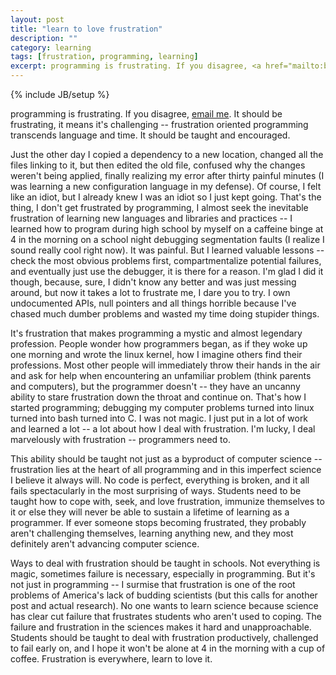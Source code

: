 ```yaml
---
layout: post
title: "learn to love frustration"
description: ""
category: learning
tags: [frustration, programming, learning]
excerpt: programming is frustrating. If you disagree, <a href="mailto:baugarten@gmail.com">email me</a>. It should be frustrating, that means it's challenging -- frustration oriented programming transcends language and time. It should be taught and encouraged.
---
```

{% include JB/setup %}

programming is frustrating. If you disagree, <a href="mailto:baugarten@gmail.com">email me</a>. It should be frustrating, it means it's challenging -- frustration oriented programming transcends language and time. It should be taught and encouraged.

Just the other day I copied a dependency to a new location, changed all the files linking to it, but then edited the old file, confused why the changes weren't being applied, finally realizing my error after thirty painful minutes (I was learning a new configuration language in my defense). Of course, I felt like an idiot, but I already knew I was an idiot so I just kept going. That's the thing, I don't get frustrated by programming, I almost seek the inevitable frustration of learning new languages and libraries and practices -- I learned how to program during high school by myself on a caffeine binge at 4 in the morning on a school night debugging segmentation faults (I realize I sound really cool right now). It was painful. But I learned valuable lessons -- check the most obvious problems first, compartmentalize potential failures, and eventually just use the debugger, it is there for a reason. I'm glad I did it though, because, sure, I didn't know any better and was just messing around, but now it takes a lot to frustrate me, I dare you to try. I own undocumented APIs, null pointers and all things horrible because I've chased much dumber problems and wasted my time doing stupider things. 

It's frustration that makes programming a mystic and almost legendary profession. People wonder how programmers began, as if they woke up one morning and wrote the linux kernel, how I imagine others find their professions. Most other people will immediately throw their hands in the air and ask for help when encountering an unfamiliar problem (think parents and computers), but the programmer doesn't -- they have an uncanny ability to stare frustration down the throat and continue on. That's how I started programming; debugging my computer problems turned into linux turned into bash turned into C. I was not magic. I just put in a lot of work and learned a lot -- a lot about how I deal with frustration. I'm lucky, I deal marvelously with frustration -- programmers need to.

This ability should be taught not just as a byproduct of computer science -- frustration lies at the heart of all programming and in this imperfect science I believe it always will. No code is perfect, everything is broken, and it all fails spectacularly in the most surprising of ways. Students need to be taught how to cope with, seek, and love frustration, immunize themselves to it or else they will never be able to sustain a lifetime of learning as a programmer. If ever someone stops becoming frustrated, they probably aren't challenging themselves, learning anything new, and they most definitely aren't advancing computer science. 

Ways to deal with frustration should be taught in schools. Not everything is magic, sometimes failure is necessary, especially in programming. But it's not just in programming -- I surmise that frustration is one of the root problems of America's lack of budding scientists (but this calls for another post and actual research). No one wants to learn science because science has clear cut failure that frustrates students who aren't used to coping. The failure and frustration in the sciences makes it hard and unapproachable. Students should be taught to deal with frustration productively, challenged to fail early on, and I hope it won't be alone at 4 in the morning with a cup of coffee. Frustration is everywhere, learn to love it.